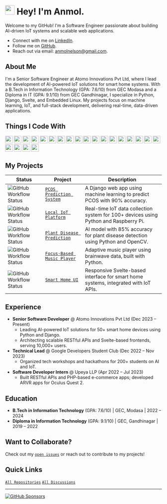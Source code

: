 # <img src="https://emojis.slackmojis.com/emojis/images/1531849430/4246/blob-sunglasses.gif?1531849430" width="30"/> Hey! I'm Anmol.

Welcome to my GitHub! I'm a Software Engineer passionate about building AI-driven IoT systems and scalable web applications.

- Connect with me on [LinkedIn](https://www.linkedin.com/in/anmolsharma).
- Follow me on [GitHub](https://github.com/anmolsharma).
- Reach out via email: anmolnelson@gmail.com.

## About Me

I'm a Senior Software Engineer at Atomo Innovations Pvt Ltd, where I lead the development of AI-powered IoT solutions for smart home systems. With a B.Tech in Information Technology (GPA: 7.6/10) from GEC Modasa and a Diploma in IT (GPA: 9.1/10) from GEC Gandhinagar, I specialize in Python, Django, Svelte, and Embedded Linux. My projects focus on machine learning, IoT, and full-stack development, delivering real-time, data-driven applications.

## Things I Code With

<p>
  <img src="https://github.com/get-icon/geticon/raw/master/icons/python.svg" width="24px" height="24px" />
  <img src="https://github.com/get-icon/geticon/raw/master/icons/javascript.svg" width="24px" height="24px" />
  <img src="https://github.com/get-icon/geticon/raw/master/icons/typescript-icon.svg" width="24px" height="24px" />
  <img src="https://github.com/get-icon/geticon/raw/master/icons/php.svg" width="24px" height="24px" />
  <img src="https://github.com/get-icon/geticon/raw/master/icons/c.svg" width="24px" height="24px" />
  <img src="https://github.com/get-icon/geticon/raw/master/icons/c-plusplus.svg" width="24px" height="24px" />
  <img src="https://github.com/get-icon/geticon/raw/master/icons/postgresql.svg" width="24px" height="24px" />
  <img src="https://github.com/get-icon/geticon/raw/master/icons/django.svg" width="24px" height="24px" />
  <img src="https://github.com/get-icon/geticon/raw/master/icons/react.svg" width="24px" height="24px" />
  <img src="https://github.com/get-icon/geticon/raw/master/icons/svelte.svg" width="24px" height="24px" />
  <img src="https://github.com/get-icon/geticon/raw/master/icons/nodejs-icon.svg" width="24px" height="24px" />
  <img src="https://github.com/get-icon/geticon/raw/master/icons/html-5.svg" width="24px" height="24px" />
  <img src="https://github.com/get-icon/geticon/raw/master/icons/css-3.svg" width="24px" height="24px" />
  <img src="https://github.com/get-icon/geticon/raw/master/icons/unity.svg" width="24px" height="24px" />
  <img src="https://github.com/get-icon/geticon/raw/master/icons/android-icon.svg" width="24px" height="24px" />
  <img src="https://github.com/get-icon/geticon/raw/master/icons/docker-icon.svg" width="24px" height="24px" />
  <img src="https://github.com/get-icon/geticon/raw/master/icons/aws.svg" width="24px" height="24px" />
  <img src="https://github.com/get-icon/geticon/raw/master/icons/firebase.svg" width="24px" height="24px" />
  <img src="https://github.com/get-icon/geticon/raw/master/icons/google-cloud.svg" width="24px" height="24px" />
  <img src="https://github.com/get-icon/geticon/raw/master/icons/linux-tux.svg" width="24px" height="24px" />
  <img src="https://github.com/get-icon/geticon/raw/master/icons/ubuntu.svg" width="24px" height="24px" />
  <img src="https://github.com/get-icon/geticon/raw/master/icons/figma.svg" width="24px" height="24px" />
</p>

## My Projects

| Status | Project | Description |
| --- | --- | --- |
| <img alt="GitHub Workflow Status" src="https://img.shields.io/github/actions/workflow/status/anmoljpp/PCOS-and-Period-Prediction/ci.yml?branch=main"> | [`PCOS Prediction System`](https://github.com/anmoljpp/PCOS-and-Period-Prediction) | A Django web app using machine learning to predict PCOS with 90% accuracy. |
| <img alt="GitHub Workflow Status" src="https://img.shields.io/github/actions/workflow/status/anmolsharma/local-iot-platform/ci.yml?branch=main"> | [`Local IoT Platform`](https://github.com/anmolsharma/local-iot-platform) | Real-time IoT data collection system for 100+ devices using Python and Raspberry Pi. |
| <img alt="GitHub Workflow Status" src="https://img.shields.io/github/actions/workflow/status/anmolsharma/plant-disease-prediction/ci.yml?branch=main"> | [`Plant Disease Prediction`](https://github.com/anmolsharma/plant-disease-prediction) | AI model with 85% accuracy for plant disease detection using Python and OpenCV. |
| <img alt="GitHub Workflow Status" src="https://img.shields.io/github/actions/workflow/status/anmolsharma/focus-music-player/ci.yml?branch=main"> | [`Focus-Based Music Player`](https://github.com/anmolsharma/focus-music-player) | Adaptive music player using brainwave data, built with Python. |
| <img alt="GitHub Workflow Status" src="https://img.shields.io/github/actions/workflow/status/anmolsharma/smart-home-ui/ci.yml?branch=main"> | [`Smart Home UI`](https://github.com/anmolsharma/smart-home-ui) | Responsive Svelte-based interface for smart home systems, integrated with IoT APIs. |

## Experience

- **Senior Software Developer** @ Atomo Innovations Pvt Ltd (Dec 2023 – Present)
  - Leading AI-powered IoT solutions for 50+ smart home devices using Python and Django.
  - Architecting scalable RESTful APIs and Svelte-based frontends, serving 10,000+ users.
- **Technical Lead** @ Google Developers Student Club (Dec 2022 – Nov 2023)
  - Organized tech workshops and hackathons for 200+ students on AI and IoT.
- **Software Developer Intern** @ Upeya LLP (Apr 2022 – Jul 2023)
  - Built RESTful APIs and PHP-based e-commerce apps; developed ARVR apps for Oculus Quest 2.

## Education

- **B.Tech in Information Technology** (GPA: 7.6/10) | GEC, Modasa | 2022 – 2024
- **Diploma in Information Technology** (GPA: 9.1/10) | GEC, Gandhinagar | 2019 – 2022

## Want to Collaborate?

Check out my [`open issues`](https://github.com/issues?q=user%3Aanmolsharma+is%3Aopen+sort%3Aupdated-desc) or reach out to contribute to my projects!

## Quick Links

[`All Repositories`](https://github.com/anmolsharma?tab=repositories) [`All Discussions`](https://github.com/discussions?discussions_q=user%3aanmolsharma+sort%3Aupdated-desc)

---

[![GitHub Sponsors](https://img.shields.io/badge/Sponsor-%E2%9D%A4-lightgrey?logo=GitHub)](https://github.com/sponsors/anmolsharma)
